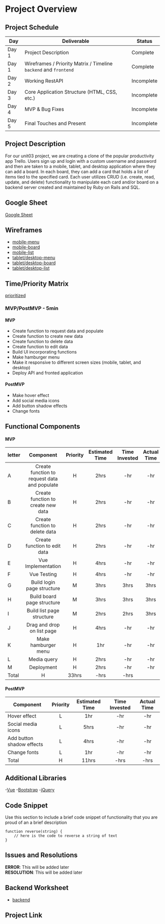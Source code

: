 # Project Overview

## Project Schedule

|  Day | Deliverable | Status
|---|---| ---|
|Day 1| Project Description | Complete
|Day 1| Wireframes / Priority Matrix / Timeline `backend` and `frontend`| Complete
|Day 2| Working RestAPI | Incomplete
|Day 3| Core Application Structure (HTML, CSS, etc.) | Incomplete
|Day 4| MVP & Bug Fixes | Incomplete
|Day 5| Final Touches and Present | Incomplete

## Project Description
For our unit03 project, we are creating a clone of the popular productivity app Trello. Users sign up and login with a custom username and password and then are taken to a mobile, tablet, and desktop application where they can add a board. In each board, they can add a card that holds a list of items tied to the specified card. Each user utilizes CRUD (i.e. create, read, update, and delete) functionality to manipulate each card and/or board on a backend server created and maintained by Ruby on Rails and SQL.

## Google Sheet
[Google Sheet](https://docs.google.com/spreadsheets/d/1V1M3Eq1NXH2PNmeTlVviRhEjX9kenq769Vo2P5mMtro/edit#gid=0) 

## Wireframes

- [mobile-menu](https://res.cloudinary.com/g31ssa/image/upload/v1598214452/Mobile%20Menu.png)
- [mobile-board](https://res.cloudinary.com/g31ssa/image/upload/v1598214510/Mobile%20Boards.png)
- [mobile-list](https://res.cloudinary.com/g31ssa/image/upload/v1598214545/MObile%20List.png)
- [tablet/desktop-menu](https://res.cloudinary.com/g31ssa/image/upload/v1598214576/Tablet%20and%20Web%20Main%20page.png)
- [tablet/desktop-board](https://res.cloudinary.com/g31ssa/image/upload/v1598214781/boards.png)
- [tablet/desktop-list](https://res.cloudinary.com/g31ssa/image/upload/v1598214753/lists.png)



## Time/Priority Matrix 

[prioritized](https://docs.google.com/presentation/d/1igh0lJlM-ysyFnUZPP5U7qRCc_QVuoV4jBBvbCJV-5E/edit?usp=sharing)

### MVP/PostMVP - 5min

#### MVP
- Create function to request data and populate
- Create function to create new data
- Create function to delete data
- Create function to edit data
- Build UI incorporating functions 
- Make hamburger menu
- Make it responsive to different screen sizes (mobile, tablet, and desktop)
- Deploy API and fronted application

#### PostMVP 
- Make hover effect
- Add social media icons
- Add button shadow effects
- Change fonts


## Functional Components

#### MVP
| letter | Component | Priority | Estimated Time | Time Invested | Actual Time |
| --- | :---: |  :---: | :---: | :---: |:---: |
| A | Create function to request data and populate | H | 2hrs | -hr | -hr|
| B | Create function to create new data | H | 2hrs | -hr | -hr|
| C | Create function to delete data | H | 2hrs | -hr | -hr|
| D | Create function to edit data | H | 2hrs | -hr | -hr|
| E | Vue Implementation | H | 4hrs | -hr | -hr|
| F | Vue Testing | H | 4hrs | -hr | -hr|
| G | Build login page structure | M | 3hrs | 3hrs | 3hrs |
| H | Build board page structure | M | 3hrs | 3hrs | 3hrs |
| I | Build list page structure | M | 2hrs | 2hrs | 3hrs |
| J | Drag and drop on list page | H | 4hrs | -hr | -hr |
| K | Make hamburger menu | H | 1hr| -hr | -hr |
| L | Media query | H | 2hrs | -hr | -hr|
| M | Deployment | H | 2hrs| -hr | -hr |
| Total | H | 33hrs| -hrs | -hrs |

#### PostMVP
| Component | Priority | Estimated Time | Time Invested | Actual Time |
| --- | :---: |  :---: | :---: | :---: |
| Hover effect | L | 1hr | -hr | -hr|
| Social media icons | L | 5hrs | -hr | -hr|
| Add button shadow effects | L | 4hrs | -hr | -hr|
| Change fonts | L | 1hr | -hr | -hr|
| Total | H | 11hrs | -hrs | -hrs |

## Additional Libraries
-[Vue](https://vuejs.org)
-[Bootstrap](https://getbootstrap.com/)
-[jQuery](https://jquery.com/)

## Code Snippet

Use this section to include a brief code snippet of functionality that you are proud of an a brief description  

```
function reverse(string) {
	// here is the code to reverse a string of text
}
```

## Issues and Resolutions
**ERROR**: This will be added later                            
**RESOLUTION**: This will be added later

## Backend Worksheet
 - [backend](https://github.com/krislee/trello-clone/blob/dev-mvp/planning/project-worksheet%20copy.md)

## Project Link